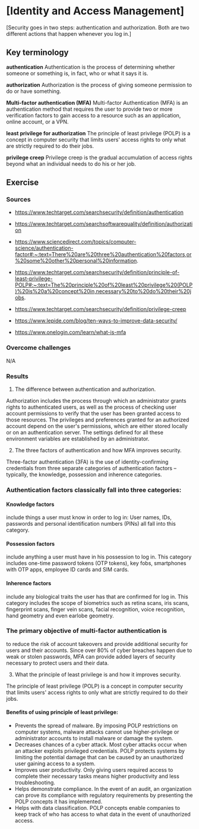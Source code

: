 # [Identity and Access Management]
[Security goes in two steps: authentication and authorization. Both are two different actions that happen whenever you log in.]

## Key terminology

**authentication**
Authentication is the process of determining whether someone or something is, in fact, who or what it says it is.

**authorization**
Authorization is the process of giving someone permission to do or have something.

**Multi-factor authentication (MFA)**
Multi-factor Authentication (MFA) is an authentication method that requires the user to provide two or more verification factors to gain access to a resource such as an application, online account, or a VPN.

**least privilege for authorization**
The principle of least privilege (POLP) is a concept in computer security that limits users' access rights to only what are strictly required to do their jobs.

**privilege creep**
Privilege creep is the gradual accumulation of access rights beyond what an individual needs to do his or her job.

## Exercise
### Sources

- https://www.techtarget.com/searchsecurity/definition/authentication

- https://www.techtarget.com/searchsoftwarequality/definition/authorization

- https://www.sciencedirect.com/topics/computer-science/authentication-factor#:~:text=There%20are%20three%20authentication%20factors,or%20some%20other%20personal%20information.

- https://www.techtarget.com/searchsecurity/definition/principle-of-least-privilege-POLP#:~:text=The%20principle%20of%20least%20privilege%20(POLP)%20is%20a%20concept%20in,necessary%20to%20do%20their%20jobs.

- https://www.techtarget.com/searchsecurity/definition/privilege-creep

- https://www.lepide.com/blog/ten-ways-to-improve-data-security/

- https://www.onelogin.com/learn/what-is-mfa

### Overcome challenges
N/A

### Results

1. The difference between authentication and authorization.

Authorization includes the process through which an administrator grants rights to authenticated users, as well as the process of checking user account permissions to verify that the user has been granted access to those resources. The privileges and preferences granted for an authorized account depend on the user's permissions, which are either stored locally or on an authentication server. The settings defined for all these environment variables are established by an administrator.


2. The three factors of authentication and how MFA improves security.

Three-factor authentication (3FA) is the use of identity-confirming credentials from three separate categories of authentication factors – typically, the knowledge, possession and inherence categories.

### Authentication factors classically fall into three categories:

#### Knowledge factors 
include things a user must know in order to log in: User names, IDs, passwords and personal identification numbers (PINs) all fall into this category.

#### Possession factors 
include anything a user must have in his possession to log in. This category includes one-time password tokens (OTP tokens), key fobs, smartphones with OTP apps, employee ID cards and SIM cards.

#### Inherence factors 
include any biological traits the user has that are confirmed for log in. This category includes the scope of biometrics such as retina scans, iris scans, fingerprint scans, finger vein scans, facial recognition, voice recognition, hand geometry and even earlobe geometry.

### The primary objective of multi-factor authentication is
 to reduce the risk of account takeovers and provide additional security for users and their accounts. Since over 80% of cyber breaches happen due to weak or stolen passwords, MFA can provide added layers of security necessary to protect users and their data.

3. What the principle of least privilege is and how it improves security.

The principle of least privilege (POLP) is a concept in computer security that limits users' access rights to only what are strictly required to do their jobs.

#### Benefits of using principle of least privilege:
* Prevents the spread of malware. By imposing POLP restrictions on computer systems, malware attacks cannot use higher-privilege or administrator accounts to install malware or damage the system.
* Decreases chances of a cyber attack. Most cyber attacks occur when an attacker exploits privileged credentials. POLP protects systems by limiting the potential damage that can be caused by an unauthorized user gaining access to a system.
* Improves user productivity. Only giving users required access to complete their necessary tasks means higher productivity and less troubleshooting.
* Helps demonstrate compliance. In the event of an audit, an organization can prove its compliance with regulatory requirements by presenting the POLP concepts it has implemented.
* Helps with data classification. POLP concepts enable companies to keep track of who has access to what data in the event of unauthorized access.